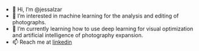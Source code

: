 - 👋 Hi, I’m @jessalzar
- 👀 I’m interested in machine learning for the analysis and editing of photographs.
- 🌱 I’m currently learning how to use deep learning for visual optimization and artificial intelligence of photography expansion.
- 📫 Reach me at [linkedin](https://www.linkedin.com/in/jessica-mp-salazar/)

<!---
jessalzar/jessalzar is a ✨ special ✨ repository because its `README.md` (this file) appears on your GitHub profile.
You can click the Preview link to take a look at your changes.
--->

